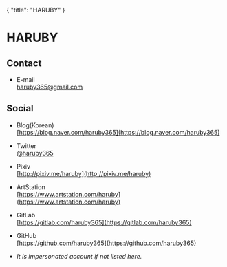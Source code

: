 {
   "title": "HARUBY"
}
# HARUBY

## Contact

   * E-mail  
   [haruby365@gmail.com](mailto:haruby365@gmail.com)

## Social

   * Blog(Korean)  
   [https://blog.naver.com/haruby365](https://blog.naver.com/haruby365)

   * Twitter  
   [@haruby365](https://twitter.com/haruby365)

   * Pixiv  
   [http://pixiv.me/haruby](http://pixiv.me/haruby)

   * ArtStation  
   [https://www.artstation.com/haruby](https://www.artstation.com/haruby)

   * GitLab  
   [https://gitlab.com/haruby365](https://gitlab.com/haruby365)

   * GitHub  
   [https://github.com/haruby365](https://github.com/haruby365)

   * *It is impersonated account if not listed here.*

